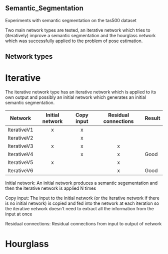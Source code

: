 ## Semantic_Segmentation
Experiments with semantic segmentation on the tas500 dataset

Two main network types are tested, an iterative network which tries to (iteratively) improve a semantic segmentation and the hourglass network which was successfully applied to the problem of pose estimation.

## Network types

# Iterative

The iterative network type has an iterative network which is applied to its own output and possibly an initial network which generates an initial semantic segmentation.

| Network       | Initial network | Copy input | Residual connections | Result |
| ------------- | :-------------: | :--------: | :------------------: | ------ |
| IterativeV1   |        x        |     x      |                      |        |
| IterativeV2   |                 |     x      |                      |        |
| IterativeV3   |        x        |     x      |           x          |        |
| IterativeV4   |                 |     x      |           x          |  Good  |
| IterativeV5   |        x        |            |           x          |        |
| IterativeV6   |                 |            |           x          |  Good  |

Initial network: An initial network produces a semantic segementation and then the iterative network is applied N times

Copy input: The input to the initial network (or the iterative network if there is no initial network) is copied and fed into the network at each iteration so the iterative network doesn't need to extract all the information from the input at once

Residual connections: Residual connections from input to output of network

# Hourglass
